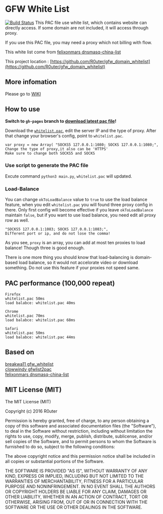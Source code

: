 # GFW White List 
[![Build Status](https://travis-ci.org/R0uter/gfw_domain_whitelist.svg?branch=master)](https://travis-ci.org/R0uter/gfw_domain_whitelist)
This PAC file use white list, which contains website can directly access. If some domain are not included, it will access through proxy.

If you use this PAC file, you may need a proxy which not billing with flow. 

This white list come from [felixonmars dnsmasq-china-list](https://github.com/felixonmars/dnsmasq-china-list)

This project location : [https://github.com/R0uter/gfw_domain_whitelist](https://github.com/R0uter/gfw_domain_whitelist)

More infomation
-------
Please go to [WIKI](https://github.com/R0uter/gfw_whitelist/wiki)

## How to use

**Switch to `gh-pages` branch to [download latest pac file](https://R0uter.github.io/gfw_domain_whitelist/)!**

Download the [`whitelist.pac`](https://R0uter.github.io/gfw_domain_whitelist/), edit the server IP and the type of proxy. After that change your browser's config, point to `whitelist.pac`.

	var proxy = new Array( "SOCKS5 127.0.0.1:1080; SOCKS 127.0.0.1:1080;",
	Change the type of proxy,it also can be 'HTTPS'
    Make sure to change both SOCKS5 and SOCKS


### Use script to generate the PAC file

Excute command `python3 main.py`, `whitelist.pac` will updated. 


### Load-Balance

You can change `okToLoadBalance` value to `true` to use the load balance feature, when you edit `whitelist.pac` you will found three proxy config in there. Only first config will become effective if you leave `okToLoadBalance` maintain `false`, but if you want to use load balance, you need edit all proxy row as well.

    "SOCKS5 127.0.0.1:1083; SOCKS 127.0.0.1:1083;",
    Different port or ip, and do not lose the comma!
    

As you see, `proxy` is an array, you can add at most ten proxies to load balance! Though three is good enough.

There is one more thing you should know that load-balancing is domain-based load balance, so it would not accelorate video or download something. Do not use this feature if your proxies not speed same.


PAC performance (100,000 repeat)
----------------
    Firefox  
    whitelist.pac 50ms 
    load balabce: whitelist.pac 40ms

    Chrome  
    whitelist.pac 70ms
    load balabce: whitelist.pac 68ms

    Safari  
    whitelist.pac 50ms  
    load balabce: whitelist.pac 44ms  

Based on 
------------
[breakwa11 gfw_whitelist](https://github.com/breakwa11/gfw_whitelist)  
[clowwindy gfwlist2pac](https://github.com/clowwindy/gfwlist2pac)  
[felixonmars dnsmasq-china-list](https://github.com/felixonmars/dnsmasq-china-list)

## MIT License (MIT)

The MIT License (MIT)

Copyright (c) 2016 R0uter

Permission is hereby granted, free of charge, to any person obtaining a copy
of this software and associated documentation files (the "Software"), to deal
in the Software without restriction, including without limitation the rights
to use, copy, modify, merge, publish, distribute, sublicense, and/or sell
copies of the Software, and to permit persons to whom the Software is
furnished to do so, subject to the following conditions:

The above copyright notice and this permission notice shall be included in all
copies or substantial portions of the Software.

THE SOFTWARE IS PROVIDED "AS IS", WITHOUT WARRANTY OF ANY KIND, EXPRESS OR
IMPLIED, INCLUDING BUT NOT LIMITED TO THE WARRANTIES OF MERCHANTABILITY,
FITNESS FOR A PARTICULAR PURPOSE AND NONINFRINGEMENT. IN NO EVENT SHALL THE
AUTHORS OR COPYRIGHT HOLDERS BE LIABLE FOR ANY CLAIM, DAMAGES OR OTHER
LIABILITY, WHETHER IN AN ACTION OF CONTRACT, TORT OR OTHERWISE, ARISING FROM,
OUT OF OR IN CONNECTION WITH THE SOFTWARE OR THE USE OR OTHER DEALINGS IN THE
SOFTWARE.
